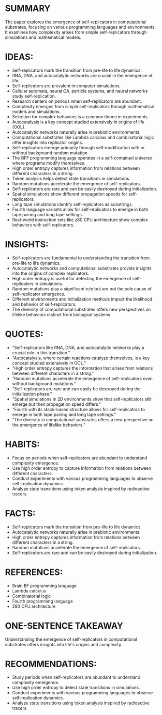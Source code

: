 # SUMMARY
The paper explores the emergence of self-replicators in computational substrates, focusing on various programming languages and environments. It examines how complexity arises from simple self-replicators through simulations and mathematical models.

# IDEAS:
- Self-replicators mark the transition from pre-life to life dynamics.
- RNA, DNA, and autocatalytic networks are crucial in the emergence of life.
- Self-replicators are prevalent in computer simulations.
- Cellular automata, neural CA, particle systems, and neural networks study self-replication.
- Research centers on periods when self-replicators are abundant.
- Complexity emerges from simple self-replicators through mathematical models and simulations.
- Selection for complex behaviors is a common theme in experiments.
- Autocatalysis is a key concept studied extensively in origins of life (OOL).
- Autocatalytic networks naturally arise in prebiotic environments.
- Computational substrates like Lambda calculus and combinatorial logic offer insights into replicator origins.
- Self-replicators emerge primarily through self-modification with or without background random mutation.
- The BFF programming language operates in a self-contained universe where programs modify themselves.
- High order entropy captures information from relations between different characters in a string.
- Token analysis helps detect state transitions in simulations.
- Random mutations accelerate the emergence of self-replicators.
- Self-replicators are rare and can be easily destroyed during initialization.
- Spatial simulations show different propagation speeds for self-replicators.
- Long tape simulations identify self-replicators as substrings.
- Fourth language variants allow for self-replicators to emerge in both tape pairing and long tape settings.
- Real-world instruction sets like z80 CPU architecture show complex behaviors with self-replicators.

# INSIGHTS:
- Self-replicators are fundamental to understanding the transition from pre-life to life dynamics.
- Autocatalytic networks and computational substrates provide insights into the origins of complex replicators.
- High order entropy is useful for detecting the emergence of self-replicators in simulations.
- Random mutations play a significant role but are not the sole cause of self-replicator emergence.
- Different environments and initialization methods impact the likelihood and behavior of self-replicators.
- The diversity of computational substrates offers new perspectives on lifelike behaviors distinct from biological systems.

# QUOTES:
- "Self-replicators like RNA, DNA, and autocatalytic networks play a crucial role in this transition."
- "Autocatalysis, where certain reactions catalyze themselves, is a key concept studied extensively in OOL."
- "High order entropy captures the information that arises from relations between different characters in a string."
- "Random mutations accelerate the emergence of self-replicators even without background mutations."
- "Self-replicators are rare and can easily be destroyed during the initialization phase."
- "Spatial simulations in 2D environments show that self-replicators still emerge but their propagation speed differs."
- "Fourth with its stack-based structure allows for self-replicators to emerge in both tape pairing and long tape settings."
- "The diversity in computational substrates offers a new perspective on the emergence of lifelike behaviors."

# HABITS:
- Focus on periods when self-replicators are abundant to understand complexity emergence.
- Use high order entropy to capture information from relations between different characters.
- Conduct experiments with various programming languages to observe self-replication dynamics.
- Analyze state transitions using token analysis inspired by radioactive tracers.

# FACTS:
- Self-replicators mark the transition from pre-life to life dynamics.
- Autocatalytic networks naturally arise in prebiotic environments.
- High order entropy captures information from relations between different characters in a string.
- Random mutations accelerate the emergence of self-replicators.
- Self-replicators are rare and can be easily destroyed during initialization.

# REFERENCES:
- Brain BF programming language
- Lambda calculus
- Combinatorial logic
- Fourth programming language
- Z80 CPU architecture

# ONE-SENTENCE TAKEAWAY
Understanding the emergence of self-replicators in computational substrates offers insights into life's origins and complexity.

# RECOMMENDATIONS:
- Study periods when self-replicators are abundant to understand complexity emergence.
- Use high order entropy to detect state transitions in simulations.
- Conduct experiments with various programming languages to observe self-replication dynamics.
- Analyze state transitions using token analysis inspired by radioactive tracers.